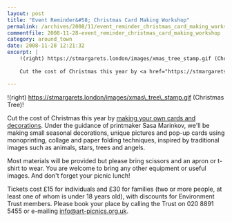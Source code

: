 ```yaml
---
layout: post
title: "Event Reminder&#58; Christmas Card Making Workshop"
permalink: /archives/2008/11/event_reminder_christmas_card_making_workshop.html
commentfile: 2008-11-28-event_reminder_christmas_card_making_workshop
category: around_town
date: 2008-11-28 12:21:32
excerpt: |
    !(right) https://stmargarets.london/images/xmas_tree_stamp.gif (Christmas Tree)!
    
    Cut the cost of Christmas this year by <a href="https://stmargarets.london/event/meeting/200705141804.">making your own cards and decorations</a> Under the guidance of printmaker Sasa Marinkov, we'll be making small seasonal decorations, unique pictures and pop-up cards using monoprinting, collage and paper folding techniques, inspired by traditional images such as animals, stars, trees and angels.

---
```


!(right) https://stmargarets.london/images/xmas\_tree\_stamp.gif (Christmas Tree)!

Cut the cost of Christmas this year by [making your own cards and decorations](/event/meeting/200705141804). Under the guidance of printmaker Sasa Marinkov, we'll be making small seasonal decorations, unique pictures and pop-up cards using monoprinting, collage and paper folding techniques, inspired by traditional images such as animals, stars, trees and angels.

Most materials will be provided but please bring scissors and an apron or t-shirt to wear. You are welcome to bring any other equipment or useful images. And don't forget your picnic lunch!

Tickets cost £15 for individuals and £30 for families (two or more people, at least one of whom is under 18 years old), with discounts for Environment Trust members. Please book your place by calling the Trust on 020 8891 5455 or e-mailing <info@art-picnics.org.uk>.
